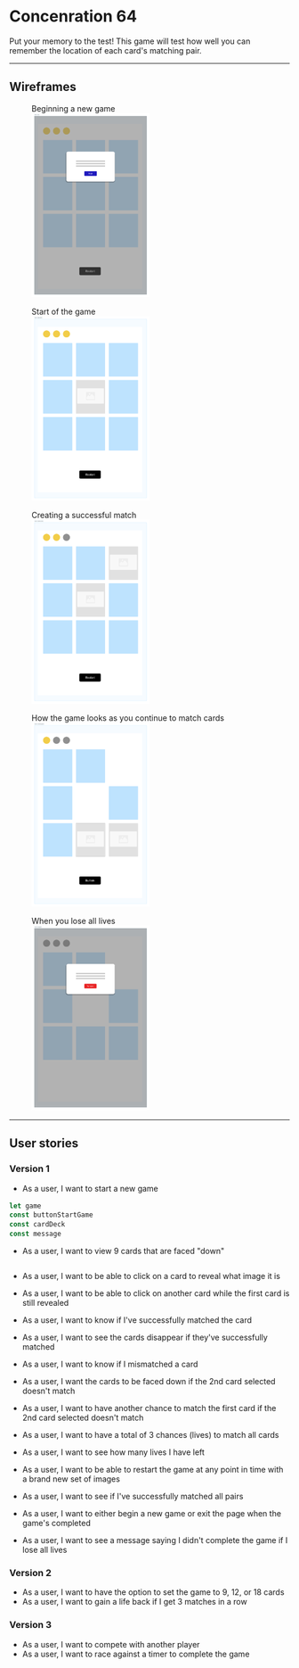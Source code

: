# Concenration 64

Put your memory to the test! This game will test how well you can remember the location of each card's matching pair.

---

## Wireframes

<figure>
    <figcaption>Beginning a new game</figcaption>
    <img alt="Beginning a new game" src="/images/step%201%20-%20intro.jpg" width="50%" height="50%">
</figure>

<figure>
    <figcaption>Start of the game</figcaption>
    <img alt="Start of game" src="/images/step%202%20-%20begin%20game.jpg" width="50%" height="50%">
</figure>

<figure>
    <figcaption>Creating a successful match</figcaption>
    <img alt="Match success" src="/images/step%203%20-%20match%20success.jpg" width="50%" height="50%">
</figure>

<figure>
    <figcaption>How the game looks as you continue to match cards</figcaption>
    <img alt="Continuing game" src="/images/step%204%20-%20continuing%20game.jpg" width="50%" height="50%">
</figure>

<figure>
    <figcaption>When you lose all lives</figcaption>
    <img alt="Lose game" src="/images/step%205%20-%20lose%20game.jpg" width="50%" height="50%">
</figure>

---

## User stories

### Version 1

- As a user, I want to start a new game
```js
let game
const buttonStartGame
const cardDeck
const message
```
- As a user, I want to view 9 cards that are faced "down"
```js

```

- As a user, I want to be able to click on a card to reveal what image it is

- As a user, I want to be able to click on another card while the first card is still revealed

- As a user, I want to know if I've successfully matched the card

- As a user, I want to see the cards disappear if they've successfully matched

- As a user, I want to know if I mismatched a card 

- As a user, I want the cards to be faced down if the 2nd card selected doesn't match

- As a user, I want to have another chance to match the first card if the 2nd card selected doesn't match
- As a user, I want to have a total of 3 chances (lives) to match all cards
- As a user, I want to see how many lives I have left
- As a user, I want to be able to restart the game at any point in time with a brand new set of images
- As a user, I want to see if I've successfully matched all pairs
- As a user, I want to either begin a new game or exit the page when the game's completed
- As a user, I want to see a message saying I didn't complete the game if I lose all lives


### Version 2

- As a user, I want to have the option to set the game to 9, 12, or 18 cards
- As a user, I want to gain a life back if I get 3 matches in a row


### Version 3
- As a user, I want to compete with another player
- As a user, I want to race against a timer to complete the game